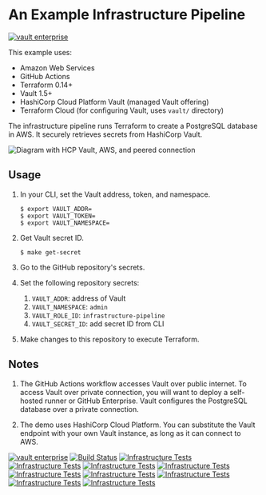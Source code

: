 # An Example Infrastructure Pipeline

[![vault enterprise](https://img.shields.io/badge/vault-enterprise-yellow.svg?colorB=7c8797&colorA=000000)](https://www.hashicorp.com/products/vault/?utm_source=github&utm_medium=banner&utm_campaign=github-vault-enterprise)


This example uses:

- Amazon Web Services
- GitHub Actions
- Terraform 0.14+
- Vault 1.5+
- HashiCorp Cloud Platform Vault (managed Vault offering)
- Terraform Cloud (for configuring Vault, uses `vault/` directory)

The infrastructure pipeline runs Terraform to create a PostgreSQL database
in AWS. It securely retrieves secrets from HashiCorp Vault.

![Diagram with HCP Vault, AWS, and peered connection](img/diagram.png)

## Usage

1. In your CLI, set the Vault address, token, and namespace.
   ```shell
   $ export VAULT_ADDR=
   $ export VAULT_TOKEN=
   $ export VAULT_NAMESPACE=
   ```

1. Get Vault secret ID.
   ```shell
   $ make get-secret
   ```

1. Go to the GitHub repository's secrets.

1. Set the following repository secrets:
   1. `VAULT_ADDR`: address of Vault
   1. `VAULT_NAMESPACE`: `admin`
   1. `VAULT_ROLE_ID`: `infrastructure-pipeline`
   1. `VAULT_SECRET_ID`: add secret ID from CLI

1. Make changes to this repository to execute Terraform.

## Notes

1. The GitHub Actions workflow accesses Vault over public internet. To access Vault
   over private connection, you will want to deploy a self-hosted runner or GitHub
   Enterprise. Vault configures the PostgreSQL database over a private connection.

1. The demo uses HashiCorp Cloud Platform. You can substitute the Vault endpoint
   with your own Vault instance, as long as it can connect to AWS.
   
  [![vault enterprise](https://img.shields.io/badge/vault-enterprise-yellow.svg?colorB=7c8797&colorA=000000)](https://www.hashicorp.com/products/vault/?utm_source=github&utm_medium=banner&utm_campaign=github-vault-enterprise) [![Build Status](https://dev.azure.com/VM-1Systems/VM-1%20Systems/_apis/build/status/dlminvestments.dlm--infrastructure-pipeline%20(1)?branchName=main)](https://dev.azure.com/VM-1Systems/VM-1%20Systems/_build/latest?definitionId=30&branchName=main) [![Infrastructure Tests](https://www.bridgecrew.cloud/badges/github/dlminvestments/infrastructure-pipeline/cis_kubernetes)](https://www.bridgecrew.cloud/link/badge?vcs=github&fullRepo=dlminvestments%2Finfrastructure-pipeline&benchmark=CIS+KUBERNETES+V1.5) [![Infrastructure Tests](https://www.bridgecrew.cloud/badges/github/dlminvestments/infrastructure-pipeline/general)](https://www.bridgecrew.cloud/link/badge?vcs=github&fullRepo=dlminvestments%2Finfrastructure-pipeline&benchmark=INFRASTRUCTURE+SECURITY) [![Infrastructure Tests](https://www.bridgecrew.cloud/badges/github/dlminvestments/infrastructure-pipeline/cis_aws)](https://www.bridgecrew.cloud/link/badge?vcs=github&fullRepo=dlminvestments%2Finfrastructure-pipeline&benchmark=CIS+AWS+V1.2) [![Infrastructure Tests](https://www.bridgecrew.cloud/badges/github/dlminvestments/infrastructure-pipeline/cis_azure)](https://www.bridgecrew.cloud/link/badge?vcs=github&fullRepo=dlminvestments%2Finfrastructure-pipeline&benchmark=CIS+AZURE+V1.1) [![Infrastructure Tests](https://www.bridgecrew.cloud/badges/github/dlminvestments/infrastructure-pipeline/nist)](https://www.bridgecrew.cloud/link/badge?vcs=github&fullRepo=dlminvestments%2Finfrastructure-pipeline&benchmark=NIST-800-53) [![Infrastructure Tests](https://www.bridgecrew.cloud/badges/github/dlminvestments/infrastructure-pipeline/iso)](https://www.bridgecrew.cloud/link/badge?vcs=github&fullRepo=dlminvestments%2Finfrastructure-pipeline&benchmark=ISO27001) [![Infrastructure Tests](https://www.bridgecrew.cloud/badges/github/dlminvestments/infrastructure-pipeline/soc2)](https://www.bridgecrew.cloud/link/badge?vcs=github&fullRepo=dlminvestments%2Finfrastructure-pipeline&benchmark=SOC2) [![Infrastructure Tests](https://www.bridgecrew.cloud/badges/github/dlminvestments/infrastructure-pipeline/cis_gcp)](https://www.bridgecrew.cloud/link/badge?vcs=github&fullRepo=dlminvestments%2Finfrastructure-pipeline&benchmark=CIS+GCP+V1.1) [![Infrastructure Tests](https://www.bridgecrew.cloud/badges/github/dlminvestments/infrastructure-pipeline/hipaa)](https://www.bridgecrew.cloud/link/badge?vcs=github&fullRepo=dlminvestments%2Finfrastructure-pipeline&benchmark=HIPAA)

